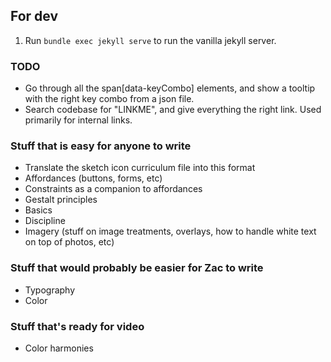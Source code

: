 ## For dev

1. Run `bundle exec jekyll serve` to run the vanilla jekyll server.

### TODO

* Go through all the span[data-keyCombo] elements, and show a tooltip with the right key combo from a json file.
* Search codebase for "LINKME", and give everything the right link. Used primarily for internal links.

### Stuff that is easy for anyone to write

* Translate the sketch icon curriculum file into this format
* Affordances (buttons, forms, etc)
* Constraints as a companion to affordances
* Gestalt principles
* Basics
* Discipline
* Imagery (stuff on image treatments, overlays, how to handle white text on top of photos, etc)

### Stuff that would probably be easier for Zac to write

* Typography
* Color

### Stuff that's ready for video

* Color harmonies

